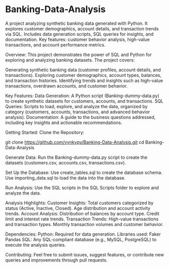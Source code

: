 # Banking-Data-Analysis
A project analyzing synthetic banking data generated with Python. It explores customer demographics, account details, and transaction trends via SQL. Includes data generation scripts, SQL queries for insights, and documentation. Key features: customer behavior analysis, high-value transactions, and account performance metrics.


Overview:
This project demonstrates the power of SQL and Python for exploring and analyzing banking datasets. The project covers:

Generating synthetic banking data (customer profiles, account details, and transactions).
Exploring customer demographics, account types, balances, and transaction histories.
Identifying trends and insights such as high-value transactions, overdrawn accounts, and customer behavior.

Key Features:
Data Generation: A Python script (Banking-dummy-data.py) to create synthetic datasets for customers, accounts, and transactions.
SQL Queries: Scripts to load, explore, and analyze the data, organized by category (customers, accounts, transactions, and advanced behavior analysis).
Documentation: A guide to the business questions addressed, including key insights and actionable recommendations.

Getting Started:
Clone the Repository:

git clone https://github.com/vynkypy/Banking-Data-Analysis.git
cd Banking-Data-Analysis

Generate Data:
Run the Banking-dummy-data.py script to create the datasets (customers.csv, accounts.csv, transactions.csv).

Set Up the Database:
Use create_tables.sql to create the database schema.
Use importing_data.sql to load the data into the database.

Run Analysis:
Use the SQL scripts in the SQL Scripts folder to explore and analyze the data.

Analysis Highlights:
  Customer Insights:
  Total customers categorized by status (Active, Inactive, Closed).
  Age distribution and account activity trends.
  Account Analysis:
  Distribution of balances by account type.
  Credit limit and interest rate trends.
  Transaction Trends:
  High-value transactions and transaction types.
  Monthly transaction volumes and customer behavior.

Dependencies:
Python: Required for data generation. Libraries used:
Faker
Pandas
SQL: Any SQL-compliant database (e.g., MySQL, PostgreSQL) to execute the analysis queries.

Contributing:
Feel free to submit issues, suggest features, or contribute new queries and improvements through pull requests.

